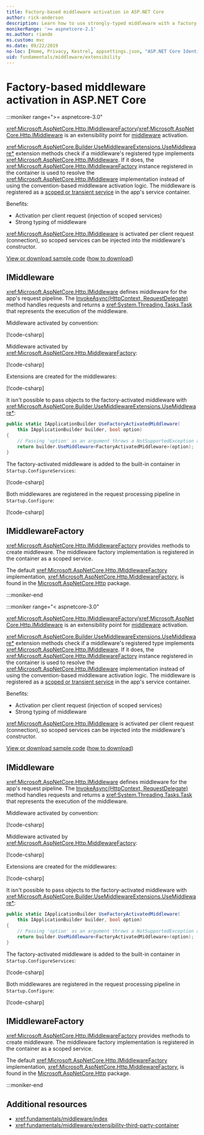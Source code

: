 ```yaml
---
title: Factory-based middleware activation in ASP.NET Core
author: rick-anderson
description: Learn how to use strongly-typed middleware with a factory-based activation implementation in ASP.NET Core.
monikerRange: '>= aspnetcore-2.1'
ms.author: riande
ms.custom: mvc
ms.date: 09/22/2019
no-loc: [Home, Privacy, Kestrel, appsettings.json, "ASP.NET Core Identity", cookie, Cookie, Blazor, "Blazor Server", "Blazor WebAssembly", "Identity", "Let's Encrypt", Razor, SignalR]
uid: fundamentals/middleware/extensibility
---
```

# Factory-based middleware activation in ASP.NET Core

:::moniker range=">= aspnetcore-3.0"

<xref:Microsoft.AspNetCore.Http.IMiddlewareFactory>/<xref:Microsoft.AspNetCore.Http.IMiddleware> is an extensibility point for [middleware](xref:fundamentals/middleware/index) activation.

<xref:Microsoft.AspNetCore.Builder.UseMiddlewareExtensions.UseMiddleware*> extension methods check if a middleware's registered type implements <xref:Microsoft.AspNetCore.Http.IMiddleware>. If it does, the <xref:Microsoft.AspNetCore.Http.IMiddlewareFactory> instance registered in the container is used to resolve the <xref:Microsoft.AspNetCore.Http.IMiddleware> implementation instead of using the convention-based middleware activation logic. The middleware is registered as a [scoped or transient service](xref:fundamentals/dependency-injection#service-lifetimes) in the app's service container.

Benefits:

* Activation per client request (injection of scoped services)
* Strong typing of middleware

<xref:Microsoft.AspNetCore.Http.IMiddleware> is activated per client request (connection), so scoped services can be injected into the middleware's constructor.

[View or download sample code](https://github.com/dotnet/AspNetCore.Docs/tree/main/aspnetcore/fundamentals/middleware/extensibility/samples) ([how to download](xref:index#how-to-download-a-sample))

## IMiddleware

<xref:Microsoft.AspNetCore.Http.IMiddleware> defines middleware for the app's request pipeline. The [InvokeAsync(HttpContext, RequestDelegate)](xref:Microsoft.AspNetCore.Http.IMiddleware.InvokeAsync*) method handles requests and returns a <xref:System.Threading.Tasks.Task> that represents the execution of the middleware.

Middleware activated by convention:

[!code-csharp[](extensibility/samples/3.x/MiddlewareExtensibilitySample/Middleware/ConventionalMiddleware.cs?name=snippet1)]

Middleware activated by <xref:Microsoft.AspNetCore.Http.MiddlewareFactory>:

[!code-csharp[](extensibility/samples/3.x/MiddlewareExtensibilitySample/Middleware/FactoryActivatedMiddleware.cs?name=snippet1)]

Extensions are created for the middlewares:

[!code-csharp[](extensibility/samples/3.x/MiddlewareExtensibilitySample/Middleware/MiddlewareExtensions.cs?name=snippet1)]

It isn't possible to pass objects to the factory-activated middleware with <xref:Microsoft.AspNetCore.Builder.UseMiddlewareExtensions.UseMiddleware*>:

```csharp
public static IApplicationBuilder UseFactoryActivatedMiddleware(
    this IApplicationBuilder builder, bool option)
{
    // Passing 'option' as an argument throws a NotSupportedException at runtime.
    return builder.UseMiddleware<FactoryActivatedMiddleware>(option);
}
```

The factory-activated middleware is added to the built-in container in `Startup.ConfigureServices`:

[!code-csharp[](extensibility/samples/3.x/MiddlewareExtensibilitySample/Startup.cs?name=snippet1&highlight=6)]

Both middlewares are registered in the request processing pipeline in `Startup.Configure`:

[!code-csharp[](extensibility/samples/3.x/MiddlewareExtensibilitySample/Startup.cs?name=snippet2&highlight=12-13)]

## IMiddlewareFactory

<xref:Microsoft.AspNetCore.Http.IMiddlewareFactory> provides methods to create middleware. The middleware factory implementation is registered in the container as a scoped service.

The default <xref:Microsoft.AspNetCore.Http.IMiddlewareFactory> implementation, <xref:Microsoft.AspNetCore.Http.MiddlewareFactory>, is found in the [Microsoft.AspNetCore.Http](https://www.nuget.org/packages/Microsoft.AspNetCore.Http/) package.

:::moniker-end

:::moniker range="< aspnetcore-3.0"

<xref:Microsoft.AspNetCore.Http.IMiddlewareFactory>/<xref:Microsoft.AspNetCore.Http.IMiddleware> is an extensibility point for [middleware](xref:fundamentals/middleware/index) activation.

<xref:Microsoft.AspNetCore.Builder.UseMiddlewareExtensions.UseMiddleware*> extension methods check if a middleware's registered type implements <xref:Microsoft.AspNetCore.Http.IMiddleware>. If it does, the <xref:Microsoft.AspNetCore.Http.IMiddlewareFactory> instance registered in the container is used to resolve the <xref:Microsoft.AspNetCore.Http.IMiddleware> implementation instead of using the convention-based middleware activation logic. The middleware is registered as a [scoped or transient service](xref:fundamentals/dependency-injection#service-lifetimes) in the app's service container.

Benefits:

* Activation per client request (injection of scoped services)
* Strong typing of middleware

<xref:Microsoft.AspNetCore.Http.IMiddleware> is activated per client request (connection), so scoped services can be injected into the middleware's constructor.

[View or download sample code](https://github.com/dotnet/AspNetCore.Docs/tree/main/aspnetcore/fundamentals/middleware/extensibility/samples) ([how to download](xref:index#how-to-download-a-sample))

## IMiddleware

<xref:Microsoft.AspNetCore.Http.IMiddleware> defines middleware for the app's request pipeline. The [InvokeAsync(HttpContext, RequestDelegate)](xref:Microsoft.AspNetCore.Http.IMiddleware.InvokeAsync*) method handles requests and returns a <xref:System.Threading.Tasks.Task> that represents the execution of the middleware.

Middleware activated by convention:

[!code-csharp[](extensibility/samples/2.x/MiddlewareExtensibilitySample/Middleware/ConventionalMiddleware.cs?name=snippet1)]

Middleware activated by <xref:Microsoft.AspNetCore.Http.MiddlewareFactory>:

[!code-csharp[](extensibility/samples/2.x/MiddlewareExtensibilitySample/Middleware/FactoryActivatedMiddleware.cs?name=snippet1)]

Extensions are created for the middlewares:

[!code-csharp[](extensibility/samples/2.x/MiddlewareExtensibilitySample/Middleware/MiddlewareExtensions.cs?name=snippet1)]

It isn't possible to pass objects to the factory-activated middleware with <xref:Microsoft.AspNetCore.Builder.UseMiddlewareExtensions.UseMiddleware*>:

```csharp
public static IApplicationBuilder UseFactoryActivatedMiddleware(
    this IApplicationBuilder builder, bool option)
{
    // Passing 'option' as an argument throws a NotSupportedException at runtime.
    return builder.UseMiddleware<FactoryActivatedMiddleware>(option);
}
```

The factory-activated middleware is added to the built-in container in `Startup.ConfigureServices`:

[!code-csharp[](extensibility/samples/2.x/MiddlewareExtensibilitySample/Startup.cs?name=snippet1&highlight=6)]

Both middlewares are registered in the request processing pipeline in `Startup.Configure`:

[!code-csharp[](extensibility/samples/2.x/MiddlewareExtensibilitySample/Startup.cs?name=snippet2&highlight=13-14)]

## IMiddlewareFactory

<xref:Microsoft.AspNetCore.Http.IMiddlewareFactory> provides methods to create middleware. The middleware factory implementation is registered in the container as a scoped service.

The default <xref:Microsoft.AspNetCore.Http.IMiddlewareFactory> implementation, <xref:Microsoft.AspNetCore.Http.MiddlewareFactory>, is found in the [Microsoft.AspNetCore.Http](https://www.nuget.org/packages/Microsoft.AspNetCore.Http/) package.

:::moniker-end

## Additional resources

* <xref:fundamentals/middleware/index>
* <xref:fundamentals/middleware/extensibility-third-party-container>
